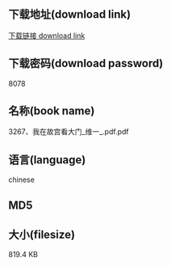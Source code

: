 ## 下载地址(download link)
[下载链接 download link](https://tutu365.netlify.app/?s=3267%E3%80%81%E6%88%91%E5%9C%A8%E6%95%85%E5%AE%AB%E7%9C%8B%E5%A4%A7%E9%97%A8_%E7%BB%B4%E4%B8%80_.pdf)

## 下载密码(download password)
8078

## 名称(book name)
3267、我在故宫看大门_维一_.pdf.pdf

## 语言(language)
chinese

## MD5


## 大小(filesize)
819.4 KB
